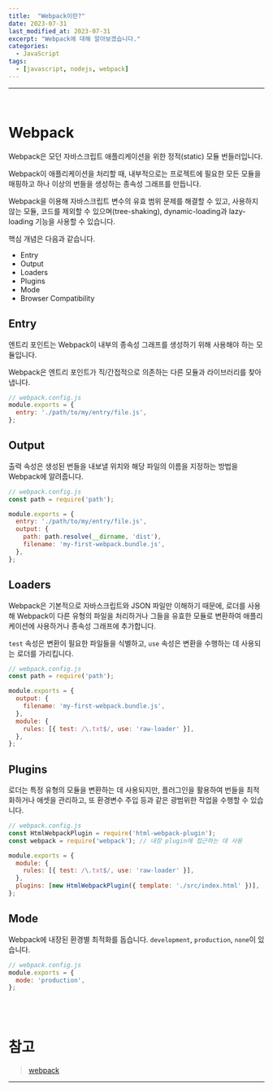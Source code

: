 ```yaml
---
title:  "Webpack이란?"
date: 2023-07-31
last_modified_at: 2023-07-31
excerpt: "Webpack에 대해 알아보겠습니다."
categories:
  - JavaScript
tags:
  - [javascript, nodejs, webpack]
---
```


---

<br>

# Webpack

Webpack은 모던 자바스크립트 애플리케이션을 위한 정적(static) 모듈 번들러입니다.

Webpack이 애플리케이션을 처리할 때, 내부적으로는 프로젝트에 필요한 모든 모듈을 매핑하고 하나 이상의 번들을 생성하는 종속성 그래프를 만듭니다.

Webpack을 이용해 자바스크립트 변수의 유효 범위 문제를 해결할 수 있고, 사용하지 않는 모듈, 코드를 제외할 수 있으며(tree-shaking), dynamic-loading과 lazy-loading 기능을 사용할 수 있습니다.

핵심 개념은 다음과 같습니다.

- Entry
- Output
- Loaders
- Plugins
- Mode
- Browser Compatibility

## Entry

엔트리 포인트는 Webpack이 내부의 종속성 그래프를 생성하기 위해 사용해야 하는 모듈입니다.

Webpack은 엔트리 포인트가 직/간접적으로 의존하는 다른 모듈과 라이브러리를 찾아냅니다.

```javascript
// webpack.config.js
module.exports = {
  entry: './path/to/my/entry/file.js',
};
```

## Output

출력 속성은 생성된 번들을 내보낼 위치와 해당 파일의 이름을 지정하는 방법을 Webpack에 알려줍니다.

```javascript
// webpack.config.js
const path = require('path');

module.exports = {
  entry: './path/to/my/entry/file.js',
  output: {
    path: path.resolve(__dirname, 'dist'),
    filename: 'my-first-webpack.bundle.js',
  },
};
```

## Loaders

Webpack은 기본적으로 자바스크립트와 JSON 파일만 이해하기 때문에, 로더를 사용해 Webpack이 다른 유형의 파일을 처리하거나 그들을 유효한 모듈로 변환하여 애플리케이션에 사용하거나 종속성 그래프에 추가합니다.

`test` 속성은 변환이 필요한 파일들을 식별하고, `use` 속성은 변환을 수행하는 데 사용되는 로더를 가리킵니다.

```javascript
// webpack.config.js
const path = require('path');

module.exports = {
  output: {
    filename: 'my-first-webpack.bundle.js',
  },
  module: {
    rules: [{ test: /\.txt$/, use: 'raw-loader' }],
  },
};
```

## Plugins

로더는 특정 유형의 모듈을 변환하는 데 사용되지만, 플러그인을 활용하여 번들을 최적화하거나 애셋을 관리하고, 또 환경변수 주입 등과 같은 광범위한 작업을 수행할 수 있습니다.

```javascript
// webpack.config.js
const HtmlWebpackPlugin = require('html-webpack-plugin');
const webpack = require('webpack'); // 내장 plugin에 접근하는 데 사용

module.exports = {
  module: {
    rules: [{ test: /\.txt$/, use: 'raw-loader' }],
  },
  plugins: [new HtmlWebpackPlugin({ template: './src/index.html' })],
};
```

## Mode

Webpack에 내장된 환경별 최적화를 돕습니다. `development`, `production`, `none`이 있습니다.

```javascript
// webpack.config.js
module.exports = {
  mode: 'production',
};
```

<br>
<br>

# 참고

> [webpack](https://webpack.kr/)

---
